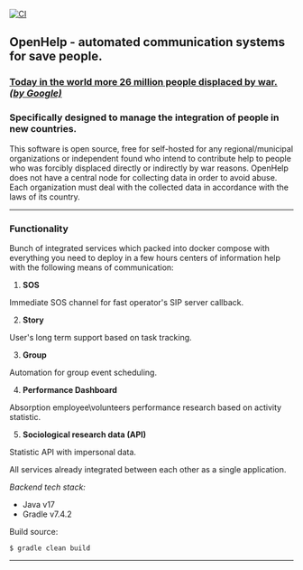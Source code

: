 [![CI](https://github.com/PavelRavvich/open-help/actions/workflows/gradle.yml/badge.svg?branch=prod)](https://github.com/PavelRavvich/open-help/actions/workflows/gradle.yml)

## OpenHelp - automated communication systems for save people.

### <ins>[Today in the world more 26 million people displaced by war. _(by Google)_](https://www.google.com/search?q=how+many+refugees+in+the+world&sxsrf=APq-WBvFoaaa-ghsvkeyLSyq4GSKnKuhjw%3A1650223456466&ei=YGlcYqOPHMOb-AbPk4moDQ&oq=how+many+refugees&gs_lcp=Cgdnd3Mtd2l6EAMYADIFCAAQywEyBQgAEMsBMgUIABDLATIFCAAQywEyBQgAEMsBMgUIABDLATIFCAAQywEyBQgAEMsBMgUIABDLATIFCAAQywE6DgguEIAEEMcBENEDENQCOgsILhCABBDHARDRAzoFCC4QgAQ6BQgAEIAEOgcIIxCxAhAnOgQIABBDOgQIABAKOgQILhAKOgoILhDHARCjAhAKOgYILhAKECo6CQgAEIAEEAoQAToHCAAQgAQQCjoFCC4QywE6BAgjECc6CwguEIAEEMcBEKMCOggIABCABBDJAzoICC4QgAQQ1AI6CAguENQCEMsBSgQIQRgBSgQIRhgAUJIOWOd-YK6RAWgGcAB4AIABswOIAedAkgEGMy0xOC40mAEAoAEBwAEB&sclient=gws-wiz) 
### Specifically designed to manage the integration of people in new countries.




This software is open source, free for self-hosted for any regional/municipal organizations or independent found who intend to contribute help to people who was forcibly displaced directly or indirectly by war reasons. OpenHelp does not have a central node for collecting data in order to avoid abuse. Each organization must deal with the collected data in accordance with the laws of its country.


---

### Functionality

Bunch of integrated services which packed into docker compose with everything you need to deploy in a few hours
centers of information help with the following means of communication:



1. **SOS**

Immediate SOS channel for fast operator's SIP server callback.

2. **Story** 

User's long term support based on task tracking. 

3. **Group**
 
Automation for group event scheduling. 

4. **Performance Dashboard**

Absorption employee\volunteers performance research based on activity statistic.

5. **Sociological research data (API)** 

Statistic API with impersonal data. 


All services already integrated between each other as a single application.


_Backend tech stack:_
- Java v17
- Gradle v7.4.2 

Build source: 

`$ gradle clean build`

---